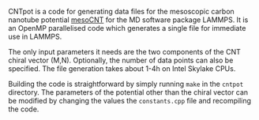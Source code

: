 CNTpot is a code for generating data files for the mesoscopic carbon nanotube potential [mesoCNT](https://docs.lammps.org/pair_mesocnt.html) 
for the MD software package LAMMPS. It is an OpenMP parallelised code which generates a single file for immediate use in LAMMPS.

The only input parameters it needs are the two components of the CNT chiral vector (M,N).
Optionally, the number of data points can also be specified.
The file generation takes about 1-4h on Intel Skylake CPUs.

Building the code is straightforward by simply running `make` in the `cntpot` directory.
The parameters of the potential other than the chiral vector can be modified by changing the values the `constants.cpp` file and recompiling the code.
